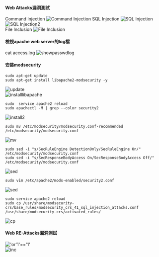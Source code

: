 #### Web Attacks漏洞測試
Command Injection
![Command Injection](picture/commandinjection.png)
SQL Injection
![SQL Injection](picture/sqlinjection.png)<br>
![SQL Injection2](picture/sqlinjection2.png) <br>
File Inclusion
![File Inclusion](picture/fileinclusion.png)<br>
#### 檢視apache web server的log檔
cat access.log
![showpasswdlog](picture/showpasswd.png)<br>
#### 安裝modsecurity

    sudo apt-get update
    sudo apt-get install libapache2-modsecurity -y
  
![update](picture/update.png)<br>
![installlibapache](picture/installlibapache.png)<br>

    sudo  service apache2 reload
    sudo apachectl -M | grep --color security2
  
![install2](picture/install2.png)<br>

    sudo mv /etc/modsecurity/modsecurity.conf-recommended /etc/modsecurity/modsecurity.conf
    
![mv](picture/mv.png)<br>

    sudo sed -i "s/SecRuleEngine DetectionOnly/SecRuleEngine On/" /etc/modsecurity/modsecurity.conf
    sudo sed -i "s/SecResponseBodyAccess On/SecResponseBodyAccess Off/" /etc/modsecurity/modsecurity.conf
    
![sed](picture/sed.png)<br>

    sudo vim /etc/apache2/mods-enabled/security2.conf

![sed](picture/vimsecurity.png)<br>

    sudo service apache2 reload
    sudo cp /usr/share/modsecurity-crs/base_rules/modsecurity_crs_41_sql_injection_attacks.conf /usr/share/modsecurity-crs/activated_rules/
    
![cp](picture/cp.png)<br>

#### Web RE-Attacks漏洞測試
!['or'1'=='1'](picture/injc.PNG)<br>
![inc](picture/injc.PNG)<br>
